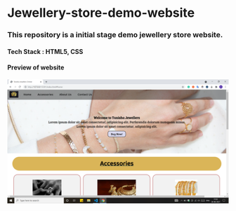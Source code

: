 # Jewellery-store-demo-website
### This repository is a initial stage demo jewellery store website.

#### Tech Stack : HTML5, CSS

#### Preview of website

<img src="https://github.com/tanishagupta1/Jewellery-store-demo-website/blob/main/site%20images/site_img2.png">
